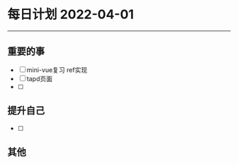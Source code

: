 #  每日计划 2022-04-01
---
## 重要的事
- [ ]  mini-vue复习 ref实现
- [ ]  tapd页面
- [ ]  



## 提升自己
- [ ]  
  



## 其他








